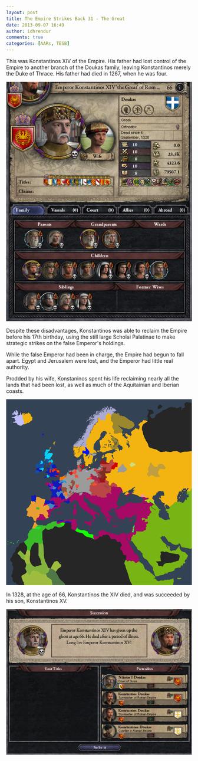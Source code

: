 ```yaml
---
layout: post
title: The Empire Strikes Back 31 - The Great
date: 2013-09-07 16:49
author: idhrendur
comments: true
categories: [AARs, TESB]
---
```

This was Konstantinos XIV of the Empire. His father had lost control of the Empire to another branch of the Doukas family, leaving Konstantinos merely the Duke of Thrace. His father had died in 1267, when he was four.

![](/assets/tesb_images/31-1.png)

Despite these disadvantages, Konstantinos was able to reclaim the Empire before his 17th birthday, using the still large Scholai Palatinae to make strategic strikes on the false Emperor's holdings.

While the false Emperor had been in charge, the Empire had begun to fall apart. Egypt and Jerusalem were lost, and the Emperor had little real authority.

Prodded by his wife, Konstaninos spent his life reclaiming nearly all the lands that had been lost, as well as much of the Aquitainian and Iberian coasts.

![](/assets/tesb_images/31-2.png)

In 1328, at the age of 66, Konstantinos the XIV died, and was succeeded by his son, Konstantinos XV.

![](/assets/tesb_images/31-3.png)
